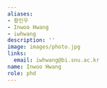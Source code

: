 ```yaml
---
aliases:
- 황인우
- Inwoo Hwang
- iwhwang
description: ''
image: images/photo.jpg
links:
  email: iwhwang@bi.snu.ac.kr
name: Inwoo Hwang
role: phd
---
```

